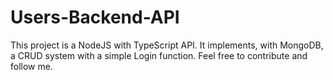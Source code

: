 # Users-Backend-API
This project is a NodeJS with TypeScript API. It implements, with MongoDB, a CRUD system with a simple Login function. Feel free to contribute and follow me.
